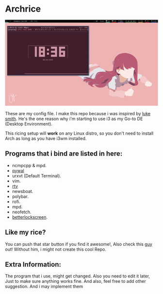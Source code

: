 # Archrice
![Minimalist](Anime.png)

These are my config file. I make this repo because i was inspired by [luke smith](https://www.github.com/lukesmithxyz). He's the one reason why i'm starting to use i3 as my Go-to DE (Desktop Environment).

This ricing setup will **work** on any Linux distro, so you don't need to install Arch as long as you have i3wm installed.

## Programs that i bind are listed in here:
* ncmpcpp & mpd.
* [pywal](https://github.com/dylanaraps/pywal/)
* urxvt (Default Terminal).
* vim.
* [rtv](https://github.com/michael-lazar/rtv)
* newsboat.
* polybar.
* rofi.
* mpd.
* neofetch.
* [betterlockscreen](https://github.com/pavanjadhaw/betterlockscreen).

## Like my rice?
You can push that star button if you find it awesome!, Also check this [guy](https://www.github.com/lukesmithxyz) out! Without him, i might not create this cool Repo.

## Extra Information:
The program that i use, might get changed. Also you need to edit it later, Just to make sure anything works fine. And also, feel free to add other suggestion. And i may implement them

